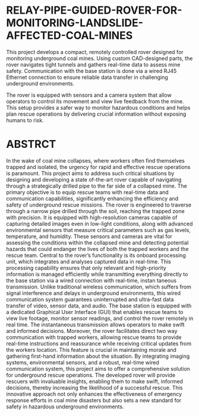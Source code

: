 # RELAY-PIPE-GUIDED-ROVER-FOR-MONITORING-LANDSLIDE-AFFECTED-COAL-MINES
This project develops a compact, remotely controlled rover designed for monitoring underground coal mines. Using custom CAD-designed parts, the rover navigates tight tunnels and gathers real-time data to assess mine safety. Communication with the base station is done via a wired RJ45 Ethernet connection to ensure reliable data transfer in challenging underground environments.

The rover is equipped with sensors and a camera system that allow operators to control its movement and view live feedback from the mine. This setup provides a safer way to monitor hazardous conditions and helps plan rescue operations by delivering crucial information without exposing humans to risk.
# ABSTRCT
In the wake of coal mine collapses, where workers often find themselves trapped and
 isolated, the urgency for rapid and effective rescue operations is paramount. This
 project aims to address such critical situations by designing and developing a state
of-the-art rover capable of navigating through a strategically drilled pipe to the far side
 of a collapsed mine. The primary objective is to equip rescue teams with real-time
 data and communication capabilities, significantly enhancing the efficiency and safety
 of underground rescue missions.
 The rover is engineered to traverse through a narrow pipe drilled through the soil,
 reaching the trapped zone with precision. It is equipped with high-resolution cameras
 capable of capturing detailed images even in low-light conditions, along with advanced
 environmental sensors that measure critical parameters such as gas levels, temperature,
 and humidity. These sensors and cameras are vital for assessing the conditions within
 the collapsed mine and detecting potential hazards that could endanger the lives of both
 the trapped workers and the rescue team.
 Central to the rover’s functionality is its onboard processing unit, which integrates
 and analyses captured data in real-time. This processing capability ensures that
 only relevant and high-priority information is managed efficiently while transmitting
 everything directly to the base station via a wired connection with real-time, instan
taneous transmission. Unlike traditional wireless communication, which suffers from
 signal interference and delays in underground environments, this wired communication
 system guarantees uninterrupted and ultra-fast data transfer of video, sensor data, and
 audio.
 The base station is equipped with a dedicated Graphical User Interface (GUI)
 that enables rescue teams to view live footage, monitor sensor readings, and control
the rover remotely in real time. The instantaneous transmission allows operators
 to make swift and informed decisions. Moreover, the rover facilitates direct two
way communication with trapped workers, allowing rescue teams to provide real-time
 instructions and reassurance while receiving critical updates from the workers location.
 This feature is crucial in maintaining morale and gathering first-hand information about
 the situation.
 By integrating imaging systems, environmental sensors, and a robust, real-time
 wired communication system, this project aims to offer a comprehensive solution
 for underground rescue operations. The developed rover will provide rescuers
 with invaluable insights, enabling them to make swift, informed decisions, thereby
 increasing the likelihood of a successful rescue. This innovative approach not only
 enhances the effectiveness of emergency response efforts in coal mine disasters but
 also sets a new standard for safety in hazardous underground environments.
